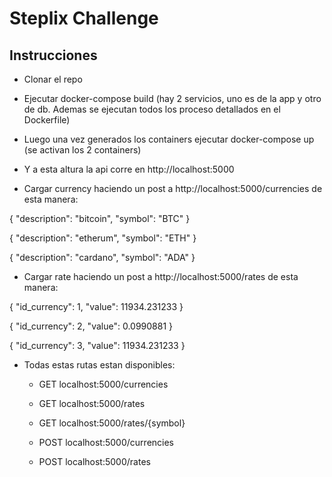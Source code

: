 # Steplix Challenge

## Instrucciones

- Clonar el repo

- Ejecutar docker-compose build (hay 2 servicios, uno es de la app y otro de db. Ademas se ejecutan todos los proceso detallados en el Dockerfile)

- Luego una vez generados los containers ejecutar docker-compose up (se activan los 2 containers)

- Y a esta altura la api corre en http://localhost:5000

- Cargar currency haciendo un post a http://localhost:5000/currencies de esta manera:

{
"description": "bitcoin",
"symbol": "BTC"
}

{
"description": "etherum",
"symbol": "ETH"
}

{
"description": "cardano",
"symbol": "ADA"
}

- Cargar rate haciendo un post a http://localhost:5000/rates de esta manera:

{
"id_currency": 1,
"value": 11934.231233
}

{
"id_currency": 2,
"value": 0.0990881
}

{
"id_currency": 3,
"value": 11934.231233
}

- Todas estas rutas estan disponibles:

  - GET localhost:5000/currencies

  - GET localhost:5000/rates

  - GET localhost:5000/rates/{symbol}

  - POST localhost:5000/currencies

  - POST localhost:5000/rates
